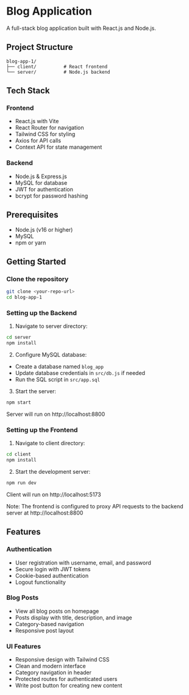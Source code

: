 # Blog Application

A full-stack blog application built with React.js and Node.js.

## Project Structure

```
blog-app-1/
├── client/          # React frontend
└── server/          # Node.js backend
```

## Tech Stack

### Frontend

- React.js with Vite
- React Router for navigation
- Tailwind CSS for styling
- Axios for API calls
- Context API for state management

### Backend

- Node.js & Express.js
- MySQL for database
- JWT for authentication
- bcrypt for password hashing

## Prerequisites

- Node.js (v16 or higher)
- MySQL
- npm or yarn

## Getting Started

### Clone the repository

```bash
git clone <your-repo-url>
cd blog-app-1
```

### Setting up the Backend

1. Navigate to server directory:

```bash
cd server
npm install
```

2. Configure MySQL database:

- Create a database named `blog_app`
- Update database credentials in `src/db.js` if needed
- Run the SQL script in `src/app.sql`

3. Start the server:

```bash
npm start
```

Server will run on http://localhost:8800

### Setting up the Frontend

1. Navigate to client directory:

```bash
cd client
npm install
```

2. Start the development server:

```bash
npm run dev
```

Client will run on http://localhost:5173

Note: The frontend is configured to proxy API requests to the backend server at http://localhost:8800

## Features

### Authentication

- User registration with username, email, and password
- Secure login with JWT tokens
- Cookie-based authentication
- Logout functionality

### Blog Posts

- View all blog posts on homepage
- Posts display with title, description, and image
- Category-based navigation
- Responsive post layout

### UI Features

- Responsive design with Tailwind CSS
- Clean and modern interface
- Category navigation in header
- Protected routes for authenticated users
- Write post button for creating new content
